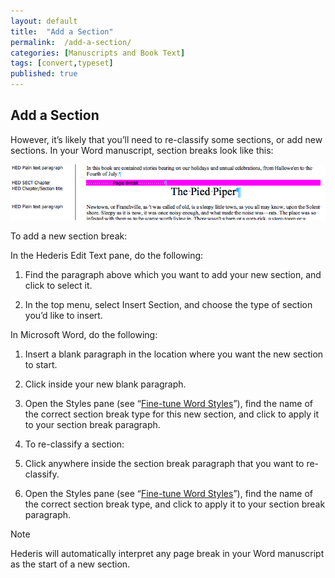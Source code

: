 ```yaml
---
layout: default
title:  "Add a Section"
permalink:  /add-a-section/
categories: [Manuscripts and Book Text]
tags: [convert,typeset]
published: true
---
```


<section data-type="chapter" class="hsecchapter" data-hederis-type="hsecchapter" id="add-a-section" data-pi-attrs="id: add-a-section; data-tags: convert,typeset;" role="doc-chapter" data-tags="convert,typeset" data-author-name=" " data-book-title=" " title="Add a Section"><h1 data-hederis-type="hblkchaptitle" class="hblkchaptitle" id="pbXrYtlGH">Add a Section</h1><p class="hblkp" data-hederis-type="hblkp" id="p2TjfPgVz">However, it&#8217;s likely that you&#8217;ll need to re-classify some sections, or add new sections. In your Word manuscript, section breaks look like this:</p><img data-hederis-type="hblkimg" class="hblkimg" id="prFuLIKzQ" src="/images/sectbr.png" data-img-src="sectbr.png"/><p class="hblkp" data-hederis-type="hblkp" id="pFIMcq5kI">To add a new section break:</p><p class="hblkp" data-hederis-type="hblkp" id="pdE6HfUZG">In the Hederis Edit Text pane, do the following:</p><ol class="hwprnumlist" data-hederis-type="hwprnumlist" id="p8ED9gLez"><li class="hblkoli" data-hederis-type="hblkoli" id="liOjZyaFsS"><p class="hblkoli" data-hederis-type="hblklip" id="pdPYYBlhe">Find the paragraph above which you want to add your new section, and click to select it.</p></li><li class="hblkoli" data-hederis-type="hblkoli" id="liFELr97W3"><p class="hblkoli" data-hederis-type="hblklip" id="pkEEdHW71">In the top menu, select Insert Section, and choose the type of section you&#8217;d like to insert.</p></li></ol><p class="hblkp" data-hederis-type="hblkp" id="pBKLK7Un1">In Microsoft Word, do the following:</p><ol class="hwprnumlist" data-hederis-type="hwprnumlist" id="pdJI108rb"><li class="hblkoli" data-hederis-type="hblkoli" id="li7ZZ8MrUq"><p class="hblkoli" data-hederis-type="hblklip" id="pjz30OXhk">Insert a blank paragraph in the location where you want the new section to start.</p></li><li class="hblkoli" data-hederis-type="hblkoli" id="liH767rHJc"><p class="hblkoli" data-hederis-type="hblklip" id="pM0saJ55i">Click inside your new blank paragraph.</p></li><li class="hblkoli" data-hederis-type="hblkoli" id="li4socyB7Q"><p class="hblkoli" data-hederis-type="hblklip" id="pfwKnC4K7">Open the Styles pane (see &#8220;<a href="{% post_url 2020-08-05-13-WorkingwithMicrosoftWord %}" data-hederis-type="hspana" id="pL47oayIm"><span class="Hyperlink" data-hederis-type="hspnspan" id="pWo5UuCgz">Fine-tune Word Styles</span></a>&#8221;), find the name of the correct section break type for this new section, and click to apply it to your section break paragraph.</p></li><li class="hblkoli" data-hederis-type="hblkoli" id="liNthOBu14"><p class="hblkoli" data-hederis-type="hblklip" id="p9qVUtPYM">To re-classify a section:</p></li><li class="hblkoli" data-hederis-type="hblkoli" id="liuGKrlkZ0"><p class="hblkoli" data-hederis-type="hblklip" id="pnvxm8OqX">Click anywhere inside the section break paragraph that you want to re-classify.</p></li><li class="hblkoli" data-hederis-type="hblkoli" id="liram56Bt4"><p class="hblkoli" data-hederis-type="hblklip" id="pzY80DZZQ">Open the Styles pane (see &#8220;<a href="{% post_url 2020-08-05-13-WorkingwithMicrosoftWord %}" data-hederis-type="hspana" id="pj9vTy5Bl"><span class="Hyperlink" data-hederis-type="hspnspan" id="panlbHAyh">Fine-tune Word Styles</span></a>&#8221;), find the name of the correct section break type, and click to apply it to your section break paragraph.</p></li></ol><aside class="hwprbox box" data-hederis-type="hwprbox" id="pCIA70qJR" data-type="sidebar"><p class="hblktype" data-hederis-type="hblktype" id="paI7uCjzd">Note</p><p class="hblkp" data-hederis-type="hblkp" id="pO5kPRmiU">Hederis will automatically interpret any page break in your Word manuscript as the start of a new section.</p></aside></section>